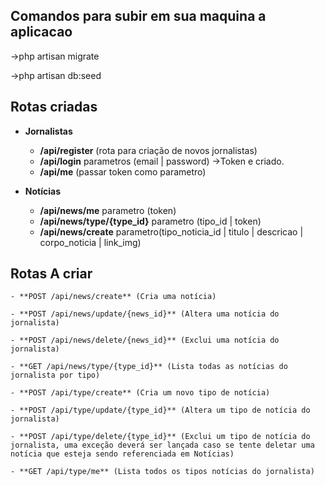 ## Comandos para subir em sua maquina a aplicacao

->php artisan migrate

->php artisan db:seed


## Rotas criadas

- **Jornalistas**
	- **/api/register** (rota para criação de novos jornalistas)
	- **/api/login** parametros (email | password) ->Token e criado. 
	- **/api/me** (passar token como parametro)

- **Notícias** 
    - **/api/news/me** parametro (token)
    - **/api/news/type/{type_id}** parametro (tipo_id | token)
    - **/api/news/create** parametro(tipo_noticia_id | titulo | descricao | corpo_noticia | link_img)

## Rotas A criar

	- **POST /api/news/create** (Cria uma notícia)

	- **POST /api/news/update/{news_id}** (Altera uma notícia do jornalista)

	- **POST /api/news/delete/{news_id}** (Exclui uma notícia do jornalista)

	- **GET /api/news/type/{type_id}** (Lista todas as notícias do jornalista por tipo)

	- **POST /api/type/create** (Cria um novo tipo de notícia)

	- **POST /api/type/update/{type_id}** (Altera um tipo de notícia do jornalista)

	- **POST /api/type/delete/{type_id}** (Exclui um tipo de notícia do jornalista, uma exceção deverá ser lançada caso se tente deletar uma notícia que esteja sendo referenciada em Notícias)

	- **GET /api/type/me** (Lista todos os tipos notícias do jornalista)
